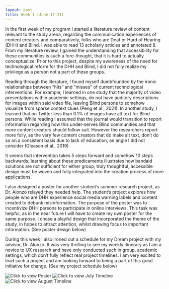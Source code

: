 ```yaml
---
layout: post
title: Week 1 (June 17-21) 
---
```


In the first week of my program I started a literature review of content relevant to the study arena, regarding the communication experiences of content creators and comparatively, folks who are Deaf or Hard of Hearing (DHH) and Blind. I was able to read 13 scholarly articles and annotated 8. From my literature review, I gained the understanding that accessibility for these communities is such a fore-thought, that it is hard to actually conceptualize. Prior to this project, despite my awareness of the need for technological reform for the DHH and Blind, I did not fully realize my privilege as a person not a part of these groups. 

Reading through the literature, I found myself dumbfounded by the ironic relationships between  “hits” and “misses” of current technological interventions. For example, I learned in one study that the majority of video presentations within academic settings, do not have auditory descriptions for images within said video file, leaving Blind persons to somehow visualize from sparse context clues (Peng et al., 2021). In another study,  I learned that on Twitter less than 0.1% of images have alt text for Blind persons. While reading I assumed that the journal would transition to report information regarding how this under-serves Blind communities and that more content creators should follow suit. However the researchers report more folly, as the very few content creators that do make alt text, don’t do so on a consistent basis due to lack of education, an angle I did not consider (Gleason et al., 2019). 

It seems that intervention takes 5 steps forward and somehow 10 steps backwards; learning about these predicaments illustrates how bandaid solutions are not sufficient for either group; truly thoughtful, accessible design must be woven and fully integrated into the creation process of more applications.  

I also designed a poster for another student’s summer research project, as Dr. Alonzo relayed they needed help. The student’s project explores how people who are DHH experience social media warning labels and content created to debunk misinformation. The purpose of the poster was to incentivize DHH persons to participate in online interviews. This task was helpful, as in the near future I will have to create my own poster for the same purpose. I chose a playful design that incorporated the theme of the study, in hopes to attract attention, whilst drawing focus to important information. (See poster design below)

During this week I also ironed out a schedule for my Dream project with my advisor, Dr. Alonzo.  It was very thrilling to see my weekly itinerary as I am a novice to UX research and have only conducted such in group, academic settings, which don’t fully reflect real project timelines. I am very excited to lead such a project and am looking forward to being a part of this great initiative for change. (See my project schedule below)

<img scr="https://ChristianJosina-Pemberton.github.io/images/OnlineResearchStudyPosterV1.png" alt="Click to view Poster">
<img scr="https://ChristianJosina-Pemberton.github.io/images/Outline1.png" alt="Click to view July Timeline">
<img scr="https://ChristianJosina-Pemberton.github.io/images/Outline2.png" alt="Click to view August Timeline">
